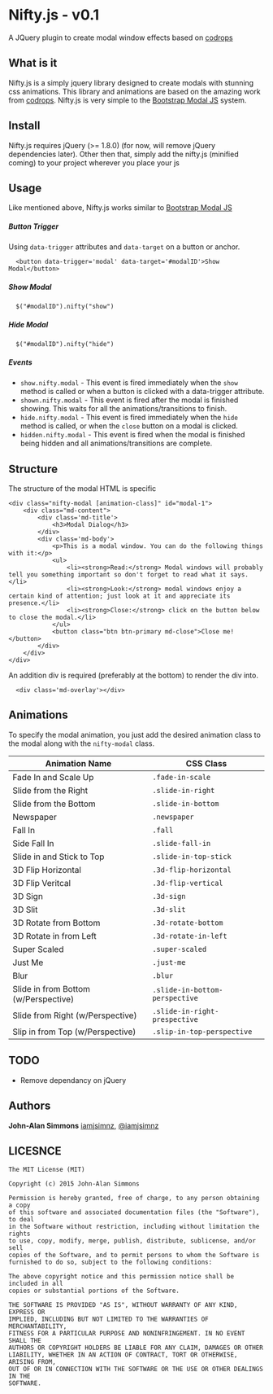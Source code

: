 Nifty.js - v0.1
==========

A JQuery plugin to create modal window effects based on [codrops](http://tympanus.net/Development/ModalWindowEffects/)

## What is it

Nifty.js is a simply jquery library designed to create modals with stunning css animations. This library and animations are based on the amazing work from [codrops](http://tympanus.net/Development/ModalWindowEffects). Nifty.js is very simple to the [Bootstrap Modal JS](http://getbootstrap.com/javascript/#modals) system.

## Install

Nifty.js requires jQuery (>= 1.8.0) (for now, will remove jQuery dependencies later).
Other then that, simply add the nifty.js (minified coming) to your project wherever you place your js

## Usage

Like mentioned above, Nifty.js works similar to [Bootstrap Modal JS](http://getbootstrap.com/javascript/#modals)

##### Button Trigger
Using `data-trigger` attributes and `data-target` on a button or anchor.
```
  <button data-trigger='modal' data-target='#modalID'>Show Modal</button>
```

##### Show Modal
```
  $("#modalID").nifty("show")
```

##### Hide Modal
```
  $("#modalID").nifty("hide")
```

##### Events
* `show.nifty.modal` - This event is fired immediately when the `show` method is called or when a button is clicked with a data-trigger attribute.
* `shown.nifty.modal` - This event is fired after the modal is finished showing. This waits for all the animations/transitions to finish.
* `hide.nifty.modal` - This event is fired immediately when the `hide` method is called, or when the `close` button on a modal is clicked.
* `hidden.nifty.modal` - This event is fired when the modal is finished being hidden and all animations/transitions are complete.


## Structure
The structure of the modal HTML is specific

```
<div class="nifty-modal [animation-class]" id="modal-1">
	<div class="md-content">
		<div class='md-title'>
			<h3>Modal Dialog</h3>
		</div>
		<div class='md-body'>
			<p>This is a modal window. You can do the following things with it:</p>
			<ul>
				<li><strong>Read:</strong> Modal windows will probably tell you something important so don't forget to read what it says.</li>
				<li><strong>Look:</strong> modal windows enjoy a certain kind of attention; just look at it and appreciate its presence.</li>
				<li><strong>Close:</strong> click on the button below to close the modal.</li>
			</ul>
			<button class="btn btn-primary md-close">Close me!</button>
		</div>
	</div>
</div>
```

An addition div is required (preferably at the bottom) to render the div into.
```
  <div class='md-overlay'></div>
```

## Animations

To specify the modal animation, you just add the desired animation class to the modal along with the `nifty-modal` class.

Animation Name | CSS Class
--- | ---
Fade In and Scale Up | `.fade-in-scale`
Slide from the Right | `.slide-in-right`
Slide from the Bottom | `.slide-in-bottom`
Newspaper | `.newspaper`
Fall In | `.fall`
Side Fall In | `.slide-fall-in`
Slide in and Stick to Top | `.slide-in-top-stick`
3D Flip Horizontal | `.3d-flip-horizontal`
3D Flip Veritcal | `.3d-flip-vertical`
3D Sign | `.3d-sign`
3D Slit | `.3d-slit`
3D Rotate from Bottom | `.3d-rotate-bottom`
3D Rotate in from Left | `.3d-rotate-in-left`
Super Scaled | `.super-scaled`
Just Me | `.just-me`
Blur | `.blur`
Slide in from Bottom (w/Perspective) | `.slide-in-bottom-perspective`
Slide from Right (w/Perspective) | `.slide-in-right-prespective`
Slip in from Top (w/Perspective) | `.slip-in-top-perspective`


## TODO
* Remove dependancy on jQuery

## Authors
**John-Alan Simmons** [iamjsimnz](https://github.com/jsimnz), [@iamjsimnz](https://twitter.com/iamjsimnz)

## LICESNCE
```
The MIT License (MIT)

Copyright (c) 2015 John-Alan Simmons

Permission is hereby granted, free of charge, to any person obtaining a copy
of this software and associated documentation files (the "Software"), to deal
in the Software without restriction, including without limitation the rights
to use, copy, modify, merge, publish, distribute, sublicense, and/or sell
copies of the Software, and to permit persons to whom the Software is
furnished to do so, subject to the following conditions:

The above copyright notice and this permission notice shall be included in all
copies or substantial portions of the Software.

THE SOFTWARE IS PROVIDED "AS IS", WITHOUT WARRANTY OF ANY KIND, EXPRESS OR
IMPLIED, INCLUDING BUT NOT LIMITED TO THE WARRANTIES OF MERCHANTABILITY,
FITNESS FOR A PARTICULAR PURPOSE AND NONINFRINGEMENT. IN NO EVENT SHALL THE
AUTHORS OR COPYRIGHT HOLDERS BE LIABLE FOR ANY CLAIM, DAMAGES OR OTHER
LIABILITY, WHETHER IN AN ACTION OF CONTRACT, TORT OR OTHERWISE, ARISING FROM,
OUT OF OR IN CONNECTION WITH THE SOFTWARE OR THE USE OR OTHER DEALINGS IN THE
SOFTWARE.
```
